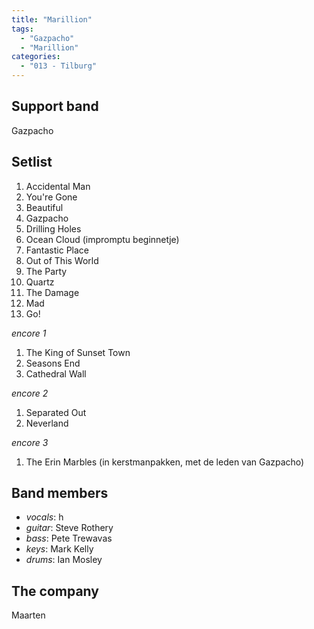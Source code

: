 ```yaml
---
title: "Marillion"
tags:
  - "Gazpacho"
  - "Marillion"
categories:
  - "013 - Tilburg"
---
```

Support band
------------
Gazpacho

Setlist
-------
1. Accidental Man
1. You're Gone
1. Beautiful
1. Gazpacho
1. Drilling Holes
1. Ocean Cloud (impromptu beginnetje)
1. Fantastic Place
1. Out of This World
1. The Party
1. Quartz
1. The Damage
1. Mad
1. Go!

_encore 1_

1. The King of Sunset Town
1. Seasons End
1. Cathedral Wall

_encore 2_

1. Separated Out
1. Neverland

_encore 3_

1. The Erin Marbles (in kerstmanpakken, met de leden van Gazpacho)

Band members
------------
* _vocals_: h
* _guitar_: Steve Rothery
* _bass_: Pete Trewavas
* _keys_: Mark Kelly
* _drums_: Ian Mosley

The company
-----------
Maarten
